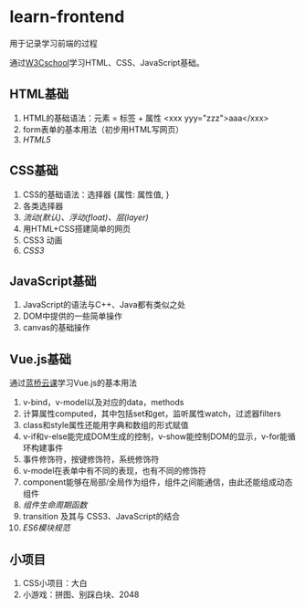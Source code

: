 # learn-frontend
用于记录学习前端的过程

通过[W3Cschool](https://www.w3school.com.cn/)学习HTML、CSS、JavaScript基础。

## HTML基础

1. HTML的基础语法：元素 = 标签 + 属性 \<xxx yyy="zzz"\>aaa\</xxx\>
2. form表单的基本用法（初步用HTML写网页）
3. *HTML5*

## CSS基础

1. CSS的基础语法：选择器 {属性: 属性值, }
2. 各类选择器
3. *流动(默认)、浮动(float)、层(layer)*
4. 用HTML+CSS搭建简单的网页
5. CSS3 动画
6. *CSS3*

## JavaScript基础

1. JavaScript的语法与C++、Java都有类似之处
2. DOM中提供的一些简单操作
3. canvas的基础操作

## Vue.js基础

通过[蓝桥云课](https://www.lanqiao.cn)学习Vue.js的基本用法

1. v-bind，v-model以及对应的data，methods
2. 计算属性computed，其中包括set和get，监听属性watch，过滤器filters
3. class和style属性还能用字典和数组的形式赋值
4. v-if和v-else能完成DOM生成的控制，v-show能控制DOM的显示，v-for能循环构建事件
5. 事件修饰符，按键修饰符，系统修饰符
6. v-model在表单中有不同的表现，也有不同的修饰符
7. component能够在局部/全局作为组件，组件之间能通信，由此还能组成动态组件
8. *组件生命周期函数*
9. transition  及其与 CSS3、JavaScript的结合
10. *ES6模块规范*

## 小项目

1. CSS小项目：大白
2. 小游戏：拼图、别踩白块、2048

